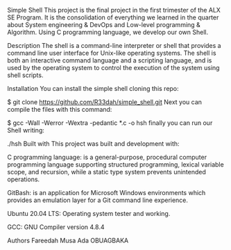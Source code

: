 Simple Shell
This project is the final project in the first trimester of the ALX SE Program. It is the consolidation of everything we learned in the quarter about System engineering & DevOps and Low-level programming & Algorithm. Using C programming language, we develop our own Shell.

Description
The shell is a command-line interpreter or shell that provides a command line user interface for Unix-like operating systems. The shell is both an interactive command language and a scripting language, and is used by the operating system to control the execution of the system using shell scripts.

Installation
You can install the simple shell cloning this repo:

$ git clone https://github.com/R33dah/simple_shell.git
Next you can compile the files with this command:

$ gcc -Wall -Werror -Wextra -pedantic *.c -o hsh
finally you can run our Shell writing:

./hsh
Built with
This project was built and development with:

C programming language: is a general-purpose, procedural computer programming language supporting structured programming, lexical variable scope, and recursion, while a static type system prevents unintended operations.

GitBash: is an application for Microsoft Windows environments which provides an emulation layer for a Git command line experience.

Ubuntu 20.04 LTS: Operating system tester and working.

GCC: GNU Compiler version 4.8.4

Authors
Fareedah Musa
Ada OBUAGBAKA
